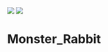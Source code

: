 <img src="https://img.shields.io/badge/-000000?style=flat-square&logo=Apple&logoColor=BLACK"/>
<img src="https://img.shields.io/badge/-E4405F?style=flat-square&logo=Apple&logoColor=WHITE"/>


# Monster_Rabbit
